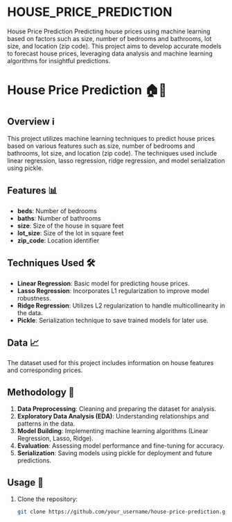 # HOUSE_PRICE_PREDICTION
House Price Prediction  Predicting house prices using machine learning based on factors such as size, number of bedrooms and bathrooms, lot size, and location (zip code). This project aims to develop accurate models to forecast house prices, leveraging data analysis and machine learning algorithms for insightful predictions.
# House Price Prediction 🏠💸

## Overview ℹ️

This project utilizes machine learning techniques to predict house prices based on various features such as size, number of bedrooms and bathrooms, lot size, and location (zip code). The techniques used include linear regression, lasso regression, ridge regression, and model serialization using pickle.

## Features 📊

- **beds**: Number of bedrooms
- **baths**: Number of bathrooms
- **size**: Size of the house in square feet
- **lot_size**: Size of the lot in square feet
- **zip_code**: Location identifier

## Techniques Used 🛠️

- **Linear Regression**: Basic model for predicting house prices.
- **Lasso Regression**: Incorporates L1 regularization to improve model robustness.
- **Ridge Regression**: Utilizes L2 regularization to handle multicollinearity in the data.
- **Pickle**: Serialization technique to save trained models for later use.

## Data 📈

The dataset used for this project includes information on house features and corresponding prices.

## Methodology 🚀

1. **Data Preprocessing**: Cleaning and preparing the dataset for analysis.
2. **Exploratory Data Analysis (EDA)**: Understanding relationships and patterns in the data.
3. **Model Building**: Implementing machine learning algorithms (Linear Regression, Lasso, Ridge).
4. **Evaluation**: Assessing model performance and fine-tuning for accuracy.
5. **Serialization**: Saving models using pickle for deployment and future predictions.

## Usage 🚀

1. Clone the repository:
   ```bash
   git clone https://github.com/your_username/house-price-prediction.git
